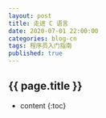 ```yaml
---
layout: post
title: 走进 C 语言
date: 2020-07-01 22:00:00
categories: blog-cn
tags: 程序员入门指南
published: true
--- 
```


<h2>{{ page.title }}</h2>

* content
{:toc}
